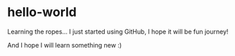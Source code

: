 # hello-world
Learning the ropes...
I just started using GitHub, I hope it will be fun journey!

And I hope I will learn something new :)
